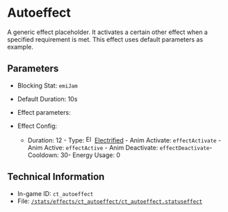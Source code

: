 # Autoeffect

A generic effect placeholder. It activates a certain other effect when a specified requirement is met.
This effect uses default parameters as example.

## Parameters

- Blocking Stat: `emiJam`
- Default Duration: 10s
- Effect parameters: 

- Effect Config: 

  - Duration: 12  - Type: <img src="https://starbounder.org/mediawiki/images/3/34/Status_Electrified.png" alt="Electrified icon" loading="lazy" height="16px" width="16px" /> [Electrified](https://starbounder.org/Electrified)  - Anim Activate: `effectActivate`  - Anim Active: `effectActive`  - Anim Deactivate: `effectDeactivate`- Cooldown: 30- Energy Usage: 0

## Technical Information

- In-game ID: `ct_autoeffect`
- File: [`/stats/effects/ct_autoeffect/ct_autoeffect.statuseffect`](https://github.com/Ceterai/Enternia/blob/main/stats/effects/ct_autoeffect/ct_autoeffect.statuseffect)

